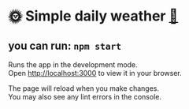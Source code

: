 # 🌞 Simple daily weather [🔗](https://rmaomina.github.io/web-react-search-weather/)
## you can run: `npm start`

Runs the app in the development mode.\
Open [http://localhost:3000](http://localhost:3000) to view it in your browser.

The page will reload when you make changes.\
You may also see any lint errors in the console.
